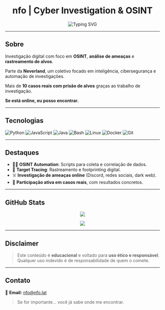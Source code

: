 <h1 align="center">nfo | Cyber Investigation & OSINT</h1>

<p align="center">
    <img src="https://readme-typing-svg.demolab.com?font=Fira+Code&size=22&pause=1000&center=true&width=500&lines=OSINT+%7C+Cyber+Investigation+%7C+Code;Tracking+digital+footprints;Part+of+Neverland;JavaScript+%7C+Java+%7C+Python" alt="Typing SVG" />
</p>

---

## Sobre

Investigação digital com foco em **OSINT**, **análise de ameaças** e **rastreamento de alvos**.

Parte da **Neverland**, um coletivo focado em inteligência, cibersegurança e automação de investigações.

Mais de **10 casos reais com prisão de alvos** graças ao trabalho de investigação.

**Se está online, eu posso encontrar.**

---

## Tecnologias

![Python](https://img.shields.io/badge/Python-3776AB?style=for-the-badge&logo=python&logoColor=white)
![JavaScript](https://img.shields.io/badge/JavaScript-F7DF1E?style=for-the-badge&logo=javascript&logoColor=black)
![Java](https://img.shields.io/badge/Java-007396?style=for-the-badge&logo=java&logoColor=white)
![Bash](https://img.shields.io/badge/Bash-4EAA25?style=for-the-badge&logo=gnu-bash&logoColor=white)
![Linux](https://img.shields.io/badge/Linux-FCC624?style=for-the-badge&logo=linux&logoColor=black)
![Docker](https://img.shields.io/badge/Docker-2496ED?style=for-the-badge&logo=docker&logoColor=white)
![Git](https://img.shields.io/badge/Git-F05032?style=for-the-badge&logo=git&logoColor=white)

---

## Destaques

- 🕵️‍♂️ **OSINT Automation**: Scripts para coleta e correlação de dados.
- 📡 **Target Tracing**: Rastreamento e footprinting digital.
- ☠️ **Investigação de ameaças online** (Discord, redes sociais, dark web).
- 📍 **Participação ativa em casos reais**, com resultados concretos.

---

## GitHub Stats

<p align="center">
  <img src="https://github-readme-stats.vercel.app/api?username=nfo&show_icons=true&theme=github_dark" />
</p>

<p align="center">
  <img src="https://github-readme-streak-stats.herokuapp.com/?user=nfo&theme=github-dark" />
</p>

---

## Disclaimer

> Este conteúdo é **educacional** e voltado para **uso ético e responsável**.  
> Qualquer uso indevido é de responsabilidade de quem o comete.

---

## Contato

📧 **Email:** [nfo@nfo.lat](mailto:nfo@nfo.lat)

> Se for importante... você já sabe onde me encontrar.
